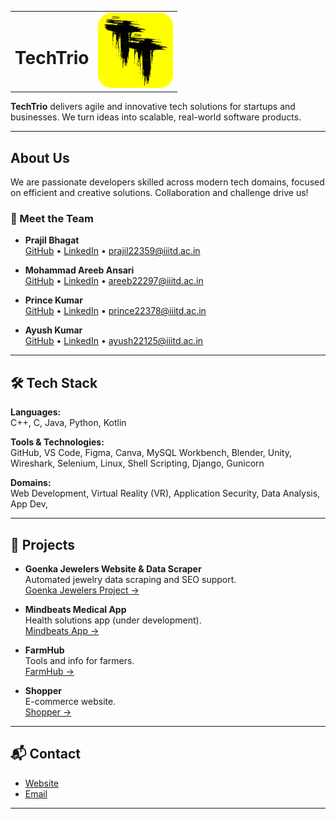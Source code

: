<table width="100%">
  <tr>
    <td>
      <h1><a href="https://techtrio.netlify.app/" style="text-decoration: none; color: inherit;">TechTrio</a></h1>
    </td>
    <td align="right">
      <img src="Screenshots/TechTrio-logo-2.png" alt="TechTrio Logo" width="120"/>
    </td>
  </tr>
</table>

**TechTrio** delivers agile and innovative tech solutions for startups and businesses. We turn ideas into scalable, real-world software products.

---

##  About Us

We are passionate developers skilled across modern tech domains, focused on efficient and creative solutions. Collaboration and challenge drive us!

### 👥 Meet the Team

- **Prajil Bhagat**  
  [GitHub](https://github.com/prajil22359) • [LinkedIn](https://www.linkedin.com/in/prajil-bhagat-387ab9275/) • prajil22359@iiitd.ac.in

- **Mohammad Areeb Ansari**   
  [GitHub](https://github.com/Areeb22297) • [LinkedIn](https://www.linkedin.com/in/mohammad-areeb-ansari/) • areeb22297@iiitd.ac.in

- **Prince Kumar**  
  [GitHub](https://github.com/Prince22378) • [LinkedIn](https://www.linkedin.com/in/prince-kumar-35b1a8257/) • prince22378@iiitd.ac.in

- **Ayush Kumar**  
  [GitHub](https://github.com/Ayush-0404) • [LinkedIn](https://www.linkedin.com/in/ayush-kumar-3065842b9/) • ayush22125@iiitd.ac.in


---

## 🛠 Tech Stack

**Languages:**  
C++, C, Java, Python, Kotlin

**Tools & Technologies:**  
GitHub, VS Code, Figma, Canva, MySQL Workbench, Blender, Unity, Wireshark, Selenium, Linux, Shell Scripting, Django, Gunicorn

**Domains:**  
Web Development, Virtual Reality (VR), Application Security, Data Analysis, App Dev, 

---

## 📂 Projects

- **Goenka Jewelers Website & Data Scraper**  
  Automated jewelry data scraping and SEO support.  
  [Goenka Jewelers Project →](https://github.com/Prince22378/TechTrio/tree/main/Goenka_Jewellers)  

- **Mindbeats Medical App**  
  Health solutions app (under development).  
  [Mindbeats App →](https://github.com/Prince22378/TechTrio/tree/main/Mindbeats)  

- **FarmHub**  
  Tools and info for farmers.  
  [FarmHub →](https://github.com/Prince22378/TechTrio/tree/main/FarmHub)

- **Shopper**  
  E-commerce website.  
  [Shopper →](https://github.com/Prince22378/TechTrio/tree/main/Shopper)

---

## 📬 Contact

- [Website](https://techtrio.netlify.app/)
- [Email](mailto:techtrioiiitd@gmail.com)

---
